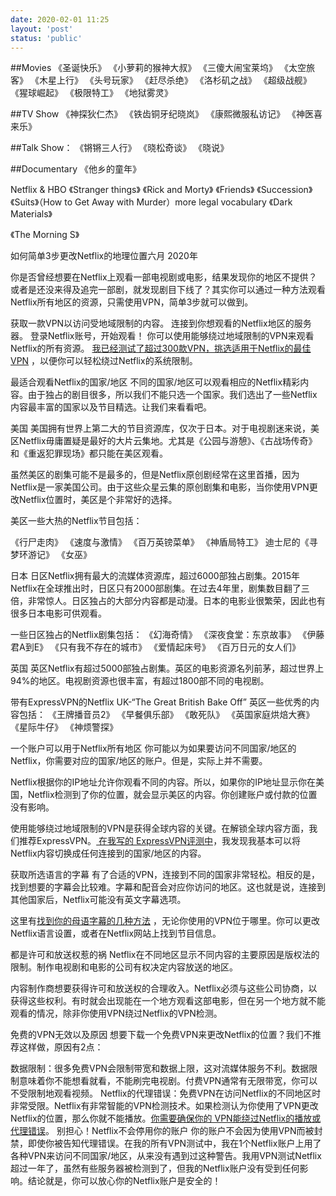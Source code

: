 ```yaml
---
date: 2020-02-01 11:25
layout: 'post'
status: 'public'
---
```


##Movies
《圣诞快乐》
《小萝莉的猴神大叔》
《三傻大闹宝莱坞》
《太空旅客》
《木星上行》
《头号玩家》
《赶尽杀绝》
《洛杉矶之战》
《超级战舰》
《猩球崛起》
《极限特工》
《地狱雾灵》

##TV Show
《神探狄仁杰》
《铁齿铜牙纪晓岚》
《康熙微服私访记》
《神医喜来乐》

##Talk Show：
《锵锵三人行》
《晓松奇谈》
《晓说》

##Documentary
《他乡的童年》

Netflix & HBO
《Stranger things》
《Rick and Morty》
《Friends》
《Succession》
《Suits》（How to Get Away with Murder）more legal vocabulary
《Dark Materials》

《The Morning S》

如何简单3步更改Netflix的地理位置六月 2020年

你是否曾经想要在Netflix上观看一部电视剧或电影，结果发现你的地区不提供？或者是还没来得及追完一部剧，就发现剧目下线了？其实你可以通过一种方法观看Netflix所有地区的资源，只需使用VPN，简单3步就可以做到。

获取一款VPN以访问受地域限制的内容。
连接到你想观看的Netflix地区的服务器。
登录Netflix账号，开始观看！
你可以使用能够绕过地域限制的VPN来观看Netflix的所有资源。 [我已经测试了超过300款VPN，挑选适用于Netflix的最佳VPN](https://zh.wizcase.com/blog/%e4%bb%8d%e7%84%b6%e8%83%bd%e5%a4%9f%e8%a7%a3%e9%94%81netflix%e7%9a%84%e6%9c%80%e4%bd%b3%e6%ac%bevpn/) ，以便你可以轻松绕过Netflix的系统限制。

最适合观看Netflix的国家/地区
不同的国家/地区可以观看相应的Netflix精彩内容。由于独占的剧目很多，所以我们不能只选一个国家。我们选出了一些Netflix内容最丰富的国家以及节目精选。让我们来看看吧。

美国
美国拥有世界上第二大的节目资源库，仅次于日本。对于电视剧迷来说，美区Netflix毋庸置疑是最好的大片云集地。尤其是《公园与游憩》、《古战场传奇》和《重返犯罪现场》都只能在美区观看。

虽然美区的剧集可能不是最多的，但是Netflix原创剧经常在这里首播，因为Netflix是一家美国公司。由于这些众星云集的原创剧集和电影，当你使用VPN更改Netflix位置时，美区是个非常好的选择。

美区一些大热的Netflix节目包括：

《行尸走肉》
《速度与激情》
《百万英镑菜单》
《神盾局特工》
迪士尼的《寻梦环游记》
《女巫》

日本
日区Netflix拥有最大的流媒体资源库，超过6000部独占剧集。2015年Netflix在全球推出时，日区只有2000部剧集。在过去4年里，剧集数目翻了三倍，非常惊人。日区独占的大部分内容都是动漫。日本的电影业很繁荣，因此也有很多日本电影可供观看。

一些日区独占的Netflix剧集包括：
《幻海奇情》
《深夜食堂：东京故事》
《伊藤君A到E》
《只有我不存在的城市》
《爱情起床号》
《百万日元的女人们》


英国
英区Netflix有超过5000部独占剧集。英区的电影资源名列前茅，超过世界上94%的地区。电视剧资源也很丰富，有超过1800部不同的电视剧。

带有ExpressVPN的Netflix UK-“The Great British Bake Off”
英区一些优秀的内容包括：
《王牌播音员2》
《早餐俱乐部》
《敢死队》
《英国家庭烘焙大赛》
《星际牛仔》
《神烦警探》

一个账户可以用于Netflix所有地区
你可能以为如果要访问不同国家/地区的Netflix，你需要对应的国家/地区的账户。但是，实际上并不需要。

Netflix根据你的IP地址允许你观看不同的内容。所以，如果你的IP地址显示你在美国，Netflix检测到了你的位置，就会显示美区的内容。你创建账户或付款的位置没有影响。

使用能够绕过地域限制的VPN是获得全球内容的关键。在解锁全球内容方面，我们推荐ExpressVPN。[ 在我写的 ExpressVPN评测中](https://zh.wizcase.com/reviews/expressvpn/)，我发现我基本可以将Netflix内容切换成任何连接到的国家/地区的内容。


获取所选语言的字幕
有了合适的VPN，连接到不同的国家非常轻松。相反的是，找到想要的字幕会比较难。字幕和配音会对应你访问的地区。这也就是说，连接到其他国家后，Netflix可能没有英文字幕选项。

这里有[找到你的母语字幕的几种方法](https://zh.wizcase.com/blog/%e5%9c%a8netflix%e8%8e%b7%e5%8f%96%e7%9b%ae%e6%a0%87%e8%af%ad%e8%a8%80%e5%ad%97%e5%b9%95%e7%9a%84%e7%a7%8d%e6%96%b9%e6%b3%95/) ，无论你使用的VPN位于哪里。你可以更改Netflix语言设置，或者在Netflix网站上找到节目信息。

都是许可和放送权惹的祸
Netflix在不同地区显示不同内容的主要原因是版权法的限制。制作电视剧和电影的公司有权决定内容放送的地区。

内容制作商想要获得许可和放送权的合理收入。Netflix必须与这些公司协商，以获得这些权利。有时就会出现能在一个地方观看这部电影，但在另一个地方就不能观看的情况，除非你使用VPN绕过Netflix的VPN检测。

免费的VPN无效以及原因
想要下载一个免费VPN来更改Netflix的位置？我们不推荐这样做，原因有2点：

数据限制：很多免费VPN会限制带宽和数据上限，这对流媒体服务不利。数据限制意味着你不能想看就看，不能刷完电视剧。付费VPN通常有无限带宽，你可以不受限制地观看视频。
Netflix的代理错误：免费VPN在访问Netflix的不同地区时非常受限。Netflix有非常智能的VPN检测技术。如果检测认为你使用了VPN更改Netflix的位置，那么你就不能播放。[你需要确保你的 VPN能绕过Netflix的播放或代理错误](https://zh.wizcase.com/blog/%e8%a7%a3%e5%86%b3netflix%e4%bb%a3%e7%90%86%e9%94%99%e8%af%af%e5%92%8c%e4%b8%b2%e6%b5%81%e9%94%99%e8%af%af%e7%9a%84%e5%bf%ab%e6%8d%b7%e6%96%b9%e6%b3%95/)。
别担心！Netflix不会停用你的账户
你的账户不会因为使用VPN而被封禁，即使你被告知代理错误。在我的所有VPN测试中，我在1个Netflix账户上用了各种VPN来访问不同国家/地区，从来没有遇到过这种警告。我用VPN测试Netflix超过一年了，虽然有些服务器被检测到了，但我的Netflix账户没有受到任何影响。结论就是，你可以放心你的Netflix账户是安全的！













